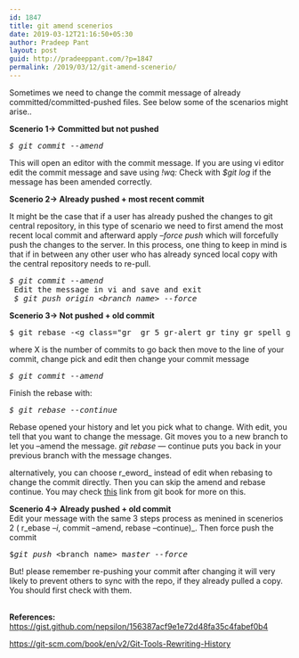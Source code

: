 ```yaml
---
id: 1847
title: git amend scenerios
date: 2019-03-12T21:16:50+05:30
author: Pradeep Pant
layout: post
guid: http://pradeeppant.com/?p=1847
permalink: /2019/03/12/git-amend-scenerio/
---
```

Sometimes we need to change the commit message of already committed/committed-pushed files. See below some of the scenarios might arise<g class="gr_ gr\_4 gr-alert gr\_gramm gr\_inline\_cards gr\_run\_anim Punctuation multiReplace" id="4" data-gr-id="4">..</g> 

**Scenerio 1-> Committed but not pushed**

<pre class="wp-block-preformatted"><em>$ git commit --amend</em></pre>

This will open an editor with the commit message. If you are using vi editor edit the commit message and save using _<g class="gr_ gr\_8 gr-alert gr\_gramm gr\_inline\_cards gr\_run\_anim Style replaceWithoutSep" id="8" data-gr-id="8">!<g class="gr_ gr\_5 gr-alert gr\_spell gr\_inline\_cards gr\_disable\_anim_appear ContextualSpelling" id="5" data-gr-id="5">wq</g></g>:_ Check with _$git log_ if the message has been amended correctly.

**Scenerio 2-> Already pushed + most recent commit**

It might be the case that if a user has already pushed the changes to git central repository, in this type of scenario we need to first amend the most recent local commit and afterward apply _&#8211;force push_ which will forcefully push the changes to the server. In this process, one thing to keep in mind is that if in between any other user who has already synced local copy with the central repository needs to re-pull.

<pre class="wp-block-preformatted"><em>$ git commit --amend</em><br /> Edit the message in vi and save and exit<br /><em> $ git push origin &lt;branch_name&gt; --force</em></pre>

  
**Scenerio 3-> Not pushed + old commit** 

<pre class="wp-block-preformatted">$ git rebase -&lt;g class="gr_ gr_5 gr-alert gr_tiny gr_spell gr_inline_cards gr_run_anim ContextualSpelling multiReplace" id="5" data-gr-id="5">i&lt;/g> HEAD~X</pre>

where X is the number of commits to <g class="gr_ gr\_3 gr-alert gr\_gramm gr\_inline\_cards gr\_run\_anim Grammar multiReplace" id="3" data-gr-id="3">go</g> back then move to the line of your commit, change pick and edit then change your commit message

<pre class="wp-block-preformatted"><em>$ git commit --amend </em></pre>

Finish the rebase with:

<pre class="wp-block-preformatted"><em>$ git rebase --continue</em></pre>

Rebase opened your history and let you pick what to change. With edit, you tell that you <g class="gr_ gr\_9 gr-alert gr\_gramm gr\_inline\_cards gr\_run\_anim Grammar only-ins replaceWithoutSep" id="9" data-gr-id="9">want</g> to change the message. Git moves you to a new branch to let you &#8211;amend the message. _git rebase &#8212;_ continue puts you back in your previous branch with the message changes. 

alternatively, you can <g class="gr_ gr\_4 gr-alert gr\_gramm gr\_inline\_cards gr\_run\_anim Grammar only-ins replaceWithoutSep" id="4" data-gr-id="4">choose</g> r_eword_ instead of edit when rebasing to change the commit directly. Then you can skip the amend and rebase continue. You may check [this](https://git-scm.com/book/en/v2/Git-Tools-Rewriting-History) link from git book for more on this.

**<g class="gr_ gr\_6 gr-alert gr\_spell gr\_inline\_cards gr\_run\_anim ContextualSpelling ins-del multiReplace" id="6" data-gr-id="6">Scenerio</g> 4-> Already pushed <g class="gr_ gr\_12 gr-alert gr\_tiny gr\_gramm gr\_inline\_cards gr\_run_anim Grammar only-ins doubleReplace replaceWithoutSep" id="12" data-gr-id="12">+</g> old commit**  
Edit your message with the same 3 steps process as <g class="gr_ gr\_25 gr-alert gr\_spell gr\_inline\_cards gr\_run\_anim ContextualSpelling ins-del multiReplace" id="25" data-gr-id="25">menined</g> in scenerios 2 ( r_ebase &#8211;_<g class="gr_ gr\_7 gr-alert gr\_tiny gr\_spell gr\_inline\_cards gr\_run_anim ContextualSpelling multiReplace" id="7" data-gr-id="7">_i_</g>_, commit &#8211;amend, rebase &#8211;continue)_. Then force push the commit

<pre class="wp-block-preformatted">$<em>git push </em>&lt;branch_name&gt;<em> </em>m<em>aster --force</em></pre>

But! please remember re-pushing your commit after changing it will very likely to prevent others to sync with the <g class="gr_ gr\_7 gr-alert gr\_gramm gr\_inline\_cards gr\_run\_anim Punctuation only-del replaceWithoutSep" id="7" data-gr-id="7">repo,</g> if they already pulled a copy. You should first check with them.

<p style="text-align:left" class="has-text-color has-small-font-size has-vivid-cyan-blue-color">
  <br /><strong>References: <br /></strong><a href="https://gist.github.com/nepsilon/156387acf9e1e72d48fa35c4fabef0b4">https://gist.github.com/nepsilon/156387acf9e1e72d48fa35c4fabef0b4</a>
</p>

<p class="has-text-color has-small-font-size has-vivid-cyan-blue-color">
  <a href="https://git-scm.com/book/en/v2/Git-Tools-Rewriting-History">https://git-scm.com/book/en/v2/Git-Tools-Rewriting-History</a>
</p>



<p class="has-text-color has-small-font-size has-pale-cyan-blue-color">
  <br />
</p>
